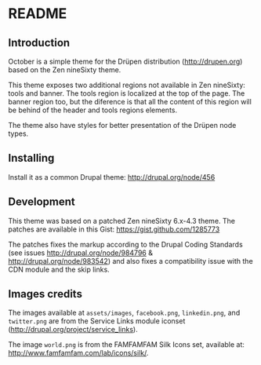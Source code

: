 README
==

Introduction
--

October is a simple theme for the Drüpen distribution (http://drupen.org) based
on the Zen nineSixty theme.

This theme exposes two additional regions not available in Zen nineSixty: tools
and banner. The tools region is localized at the top of the page. The banner
region too, but the diference is that all the content of this region will be
behind of the header and tools regions elements.

The theme also have styles for better presentation of the Drüpen node types.


Installing
--

Install it as a common Drupal theme: http://drupal.org/node/456


Development
--

This theme was based on a patched Zen nineSixty 6.x-4.3 theme. The patches are
available in this Gist: https://gist.github.com/1285773

The patches fixes the markup according to the Drupal Coding Standards (see
issues http://drupal.org/node/984796 & http://drupal.org/node/983542) and also
fixes a compatibility issue with the CDN module and the skip links.


Images credits
--

The images available at `assets/images`, `facebook.png`, `linkedin.png`,
and `twitter.png` are from the Service Links module iconset
(http://drupal.org/project/service_links).

The image `world.png` is from the FAMFAMFAM Silk Icons set, available at:
http://www.famfamfam.com/lab/icons/silk/.
